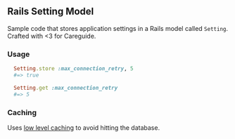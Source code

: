 ## Rails Setting Model

Sample code that stores application settings in a Rails model called `Setting`. Crafted with <3 for Careguide.

### Usage

```ruby
  Setting.store :max_connection_retry, 5
  #=> true

  Setting.get :max_connection_retry
  #=> 5
```

### Caching

Uses [low level caching](http://edgeguides.rubyonrails.org/caching_with_rails.html#low-level-caching) to avoid hitting the database.

